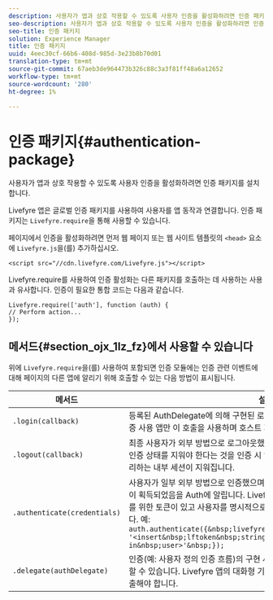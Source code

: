 ```yaml
---
description: 사용자가 앱과 상호 작용할 수 있도록 사용자 인증을 활성화하려면 인증 패키지를 설치합니다.
seo-description: 사용자가 앱과 상호 작용할 수 있도록 사용자 인증을 활성화하려면 인증 패키지를 설치합니다.
seo-title: 인증 패키지
solution: Experience Manager
title: 인증 패키지
uuid: 4eec30cf-66b6-408d-985d-3e23b8b70d01
translation-type: tm+mt
source-git-commit: 67aeb3de964473b326c88c3a3f81ff48a6a12652
workflow-type: tm+mt
source-wordcount: '280'
ht-degree: 1%

---
```



# 인증 패키지{#authentication-package}

사용자가 앱과 상호 작용할 수 있도록 사용자 인증을 활성화하려면 인증 패키지를 설치합니다.

Livefyre 앱은 글로벌 인증 패키지를 사용하여 사용자를 앱 동작과 연결합니다. 인증 패키지는 `Livefyre.require`을 통해 사용할 수 있습니다.

페이지에서 인증을 활성화하려면 먼저 웹 페이지 또는 웹 사이트 템플릿의 `<head>` 요소에 `Livefyre.js`을(를) 추가하십시오.

```
<script src="//cdn.livefyre.com/Livefyre.js"></script>
```

Livefyre.require를 사용하여 인증 활성화는 다른 패키지를 호출하는 데 사용하는 사용과 유사합니다. 인증이 필요한 통합 코드는 다음과 같습니다.

```
Livefyre.require(['auth'], function (auth) {  
// Perform action... 
});
```

## 메서드{#section_ojx_1lz_fz}에서 사용할 수 있습니다 

위에 `Livefyre.require`을(를) 사용하여 포함되면 인증 모듈에는 인증 관련 이벤트에 대해 페이지의 다른 앱에 알리기 위해 호출할 수 있는 다음 방법이 표시됩니다.

| 메서드 | 설명 |
|--- |--- |
| `.login(callback)` | 등록된 AuthDelegate에 의해 구현된 로그인 흐름을 트리거합니다. 일반적으로 인증 사용 앱만 이 호출을 사용하며 호스트 페이지 자체가 아닙니다. |
| `.logout(callback)` | 최종 사용자가 외부 방법으로 로그아웃했으며 모든 신뢰 앱은 다음 로그인 전까지 인증 상태를 지워야 한다는 것을 인증 시 알립니다. 이렇게 하면 Auth에서 유지 관리하는 내부 세션이 지워집니다. |
| `.authenticate(credentials)` | 사용자가 일부 외부 방법으로 인증했으며 최종 사용자에 대해 Livefyre 인증 토큰이 획득되었음을 Auth에 알립니다. Livefyre 토큰으로 쿠키를 설정하거나 사용자를 위한 토큰이 있고 사용자를 명시적으로 로그인하려는 경우 이 옵션을 사용합니다. 예: <br>`auth.authenticate({&nbsp;livefyre:&nbsp;`<br>`'<insert&nbsp;lftoken&nbsp;string&nbsp;for&nbsp;newly&nbsp;logged-in&nbsp;user>'&nbsp;});` |
| `.delegate(authDelegate)` | 인증(예: 사용자 정의 인증 흐름)의 구현 세부 정보를 사용자가 정의한 객체에 위임할 수 있습니다. Livefyre 앱의 대화형 기능을 활성화하려면 호스트 페이지에서 호출해야 합니다. |


